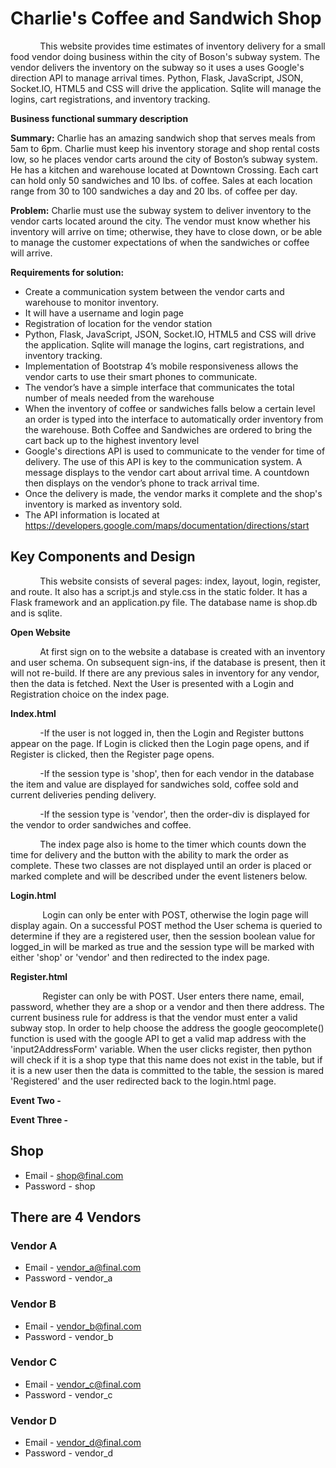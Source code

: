 # Charlie's Coffee and Sandwich Shop

&nbsp;&nbsp;&nbsp;&nbsp;&nbsp;&nbsp;&nbsp;&nbsp;&nbsp;&nbsp;&nbsp;&nbsp;This website provides time estimates of inventory delivery for a small food vendor doing business within the city of Boson's subway system.  The vendor delivers the inventory on the subway so it uses a uses Google's direction API to manage arrival times.  Python, Flask, JavaScript, JSON, Socket.IO, HTML5 and CSS will drive the application.  Sqlite will manage the logins, cart registrations, and inventory tracking.

**Business functional summary description**

**Summary:**
	Charlie has an amazing sandwich shop that serves meals from 5am to 6pm. Charlie must keep his inventory storage and shop rental costs low, so he places vendor carts around the city of Boston’s subway system.  He has a kitchen and warehouse located at Downtown Crossing.  Each cart can hold only 50 sandwiches and 10 lbs. of coffee.  Sales at each location range from 30 to 100 sandwiches a day and 20 lbs. of coffee per day.

**Problem:**
	Charlie must use the subway system to deliver inventory to the vendor carts located around the city.  The vendor must know whether his inventory will arrive on time; otherwise, they have to close down, or be able to manage the customer expectations of when the sandwiches or coffee will arrive.

**Requirements for solution:**
* Create a communication system between the vendor carts and warehouse to monitor inventory.
* It will have a username and login page
* Registration of location for the vendor station
* Python, Flask, JavaScript, JSON, Socket.IO, HTML5 and CSS will drive the application.  Sqlite will manage the logins, cart registrations, and inventory tracking.
* Implementation of Bootstrap 4’s mobile responsiveness allows the vendor carts to use their smart phones to communicate.
* The vendor’s have a simple interface that communicates the total number of meals needed from the warehouse
* When the inventory of coffee or sandwiches falls below a certain level an order is typed into the interface to automatically order inventory from the warehouse.  Both Coffee and Sandwiches are ordered to bring the cart back up to the highest inventory level
* Google's directions API is used to communicate to the vender for time of delivery.  The use of this API is key to the communication system.  A message displays to the vendor cart about arrival time.  A countdown then displays on the vendor’s phone to track arrival time.
* Once the delivery is made, the vendor marks it complete and the shop's inventory is marked as inventory sold.
* The API information is located at https://developers.google.com/maps/documentation/directions/start

## Key Components and Design

&nbsp;&nbsp;&nbsp;&nbsp;&nbsp;&nbsp;&nbsp;&nbsp;&nbsp;&nbsp;&nbsp;&nbsp;This website consists of several pages: index, layout, login, register, and route. It also has a script.js and style.css in the static folder. It has a Flask framework and an application.py file.  The database name is shop.db and is sqlite.



**Open Website**

&nbsp;&nbsp;&nbsp;&nbsp;&nbsp;&nbsp;&nbsp;&nbsp;&nbsp;&nbsp;&nbsp;&nbsp;At first sign on to the website a database is created with an inventory and user schema.  On subsequent sign-ins, if the database is present, then it will not re-build.  If there are any previous sales in inventory for any vendor, then the data is fetched.  Next the User is presented with a Login and Registration choice on the index page.

**Index.html**

&nbsp;&nbsp;&nbsp;&nbsp;&nbsp;&nbsp;&nbsp;&nbsp;&nbsp;&nbsp;&nbsp;&nbsp;-If the user is not logged in, then the Login and Register buttons appear on the page.  If Login is clicked then the Login page opens, and if Register is clicked, then the Register page opens.

&nbsp;&nbsp;&nbsp;&nbsp;&nbsp;&nbsp;&nbsp;&nbsp;&nbsp;&nbsp;&nbsp;&nbsp;-If the session type is 'shop', then for each vendor in the database the item and value are displayed for sandwiches sold, coffee sold and current deliveries pending delivery.

&nbsp;&nbsp;&nbsp;&nbsp;&nbsp;&nbsp;&nbsp;&nbsp;&nbsp;&nbsp;&nbsp;&nbsp;-If the session type is 'vendor', then the order-div is displayed for the vendor to order sandwiches and coffee.

&nbsp;&nbsp;&nbsp;&nbsp;&nbsp;&nbsp;&nbsp;&nbsp;&nbsp;&nbsp;&nbsp;&nbsp;The index page also is home to the timer which counts down the time for delivery and the button with the ability to mark the order as complete.  These two classes are not displayed until an order is placed or marked complete and will be described under the event listeners below.

**Login.html**

&nbsp;&nbsp;&nbsp;&nbsp;&nbsp;&nbsp;&nbsp;&nbsp;&nbsp;&nbsp;&nbsp;&nbsp;  Login can only be enter with POST, otherwise the login page will display again.  On a successful POST method the User schema is queried to determine if they are a registered user, then the session boolean value for logged_in will be marked as true and the session type will be marked with either 'shop' or 'vendor' and then redirected to the index page.

**Register.html**

&nbsp;&nbsp;&nbsp;&nbsp;&nbsp;&nbsp;&nbsp;&nbsp;&nbsp;&nbsp;&nbsp;&nbsp; Register can only be with POST. User enters there name, email, password, whether they are a shop or a vendor and then there address.  The current business rule for address is that the vendor must enter a valid subway stop.  In order to help choose the address the google geocomplete() function is used with the google API to get a valid map address with the 'input2AddressForm' variable. When the user clicks register, then python will check if it is a shop type that this name does not exist in the table, but if it is a new user then the data is committed to the table, the session is mared 'Registered' and the user redirected back to the login.html page.

**Event Two -**

**Event Three -**

## Shop 

- Email - shop@final.com
- Password - shop

## There are 4 Vendors

### Vendor A
- Email - vendor_a@final.com
- Password - vendor_a

### Vendor B
- Email - vendor_b@final.com
- Password - vendor_b

### Vendor C
- Email - vendor_c@final.com
- Password - vendor_c

### Vendor D
- Email - vendor_d@final.com
- Password - vendor_d
